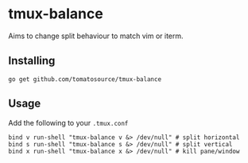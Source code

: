 # tmux-balance

Aims to change split behaviour to match vim or iterm.

## Installing

`go get github.com/tomatosource/tmux-balance`

## Usage

Add the following to your `.tmux.conf`

```
bind v run-shell "tmux-balance v &> /dev/null" # split horizontal
bind s run-shell "tmux-balance s &> /dev/null" # split vertical
bind x run-shell "tmux-balance x &> /dev/null" # kill pane/window
```
